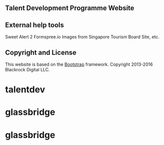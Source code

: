 ## Talent Development Programme Website

## External help tools
Sweet Alert 2
Formspree.io
Images from Singapore Tourism Board Site, etc.

## Copyright and License
This website is based on the [Bootstrap](http://getbootstrap.com/) framework.
Copyright 2013-2016 Blackrock Digital LLC.
# talentdev
# glassbridge
# glassbridge
